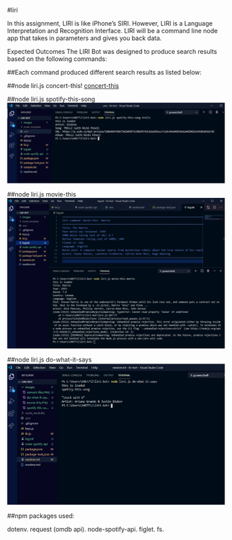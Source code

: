 #liri

In this assignment, LIRI is like iPhone’s SIRI. However, LIRI is a Language Interpretation and Recognition Interface. LIRI will be a command line node app that takes in parameters and gives you back data.

Expected Outcomes
The LIRI Bot was designed to produce search results based on the following commands:

##Each command produced different search results as listed below:

##node liri.js concert-this!
[concert-this](https://raw.githubusercontent.com/Jrubi89/liri-bot/master/images/concert-this.PNG)

##node liri.js spotify-this-song
![spotify-this-song](https://raw.githubusercontent.com/Jrubi89/liri-bot/master/images/spotify-this-song.PNG)

##node liri.js movie-this
![movie-this](https://raw.githubusercontent.com/Jrubi89/liri-bot/master/images/movie-this.PNG)

##node liri.js do-what-it-says
![do-what-it-says](https://raw.githubusercontent.com/Jrubi89/liri-bot/master/images/do-what-it-says.PNG)

##npm packages used:

dotenv.
request (omdb api).
node-spotify-api.
figlet.
fs.
